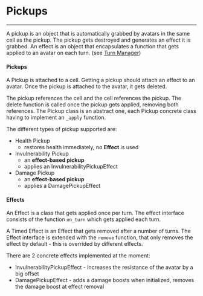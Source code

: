 # Pickups

---

A pickup is an object that is automatically grabbed by avatars in the same cell as the pickup. The pickup gets destroyed and generates an effect it is grabbed. An effect is an object that encapsulates a function that gets applied to an avatar on each turn. (see [Turn Manager](turn-manager.md))

#### Pickups 

A Pickup is attached to a cell. Getting a pickup should attach an effect to an avatar. Once the pickup is attached to the avatar, it gets deleted.

The pickup references the cell and the cell references the pickup. The delete function is called once the pickup gets applied, removing both references. The Pickup class is an abstract one, each Pickup concrete class having to implement an `_apply` function.

The different types of pickup supported are:
* Health Pickup 
    * restores health immediately, no **Effect** is used
* Invulnerability Pickup 
    * an **effect-based pickup**
    * applies an InvulnerabilityPickupEffect 
* Damage Pickup
    * an **effect-based pickup**
    * applies a DamagePickupEffect 

#### Effects

An Effect is a class that gets applied once per turn. The effect interface consists of the function `on_turn` which gets applied each turn.

A Timed Effect is an Effect that gets removed after a number of turns. The Effect interface is extended with the `remove` function, that only removes the effect by default - this is overrided by different effects.

There are 2 concrete effects implemented at the moment:
* InvulnerabilityPickupEffect - increases the resistance of the avatar by a big offset
* DamagePickupEffect - adds a damage boosts when initialized, removes the damage boost at effect removal
